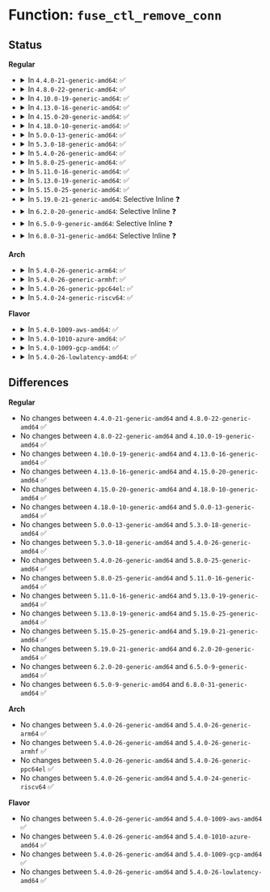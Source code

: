 # Function: <code>fuse_ctl_remove_conn</code>

## Status
<b>Regular</b>
<ul>
<li>
<details>
<summary>In <code>4.4.0-21-generic-amd64</code>: ✅</summary>

```c
void fuse_ctl_remove_conn(struct fuse_conn * fc)
```

```json
{
  "name": "fuse_ctl_remove_conn",
  "collision_type": "Unique Global",
  "inline_type": "No",
  "funcs": [
    {
      "addr": 18446744071582109152,
      "name": "fuse_ctl_remove_conn",
      "external": true,
      "loc": "fs/fuse/control.c:277",
      "file": "fs/fuse/control.c",
      "inline": "seen, unknown",
      "caller_inline": [],
      "caller_func": [
        "fs/fuse/inode.c:fuse_put_super",
        "fs/fuse/control.c:fuse_ctl_add_conn"
      ]
    }
  ],
  "symbols": [
    {
      "addr": 18446744071582109152,
      "name": "fuse_ctl_remove_conn",
      "section": ".text",
      "bind": "STB_GLOBAL",
      "size": 119
    }
  ]
}
```
</details>
</li>
<li>
<details>
<summary>In <code>4.8.0-22-generic-amd64</code>: ✅</summary>

```c
void fuse_ctl_remove_conn(struct fuse_conn * fc)
```

```json
{
  "name": "fuse_ctl_remove_conn",
  "collision_type": "Unique Global",
  "inline_type": "No",
  "funcs": [
    {
      "addr": 18446744071582324944,
      "name": "fuse_ctl_remove_conn",
      "external": true,
      "loc": "fs/fuse/control.c:277",
      "file": "fs/fuse/control.c",
      "inline": "seen, unknown",
      "caller_inline": [],
      "caller_func": [
        "fs/fuse/inode.c:fuse_put_super",
        "fs/fuse/control.c:fuse_ctl_add_conn"
      ]
    }
  ],
  "symbols": [
    {
      "addr": 18446744071582324944,
      "name": "fuse_ctl_remove_conn",
      "section": ".text",
      "bind": "STB_GLOBAL",
      "size": 127
    }
  ]
}
```
</details>
</li>
<li>
<details>
<summary>In <code>4.10.0-19-generic-amd64</code>: ✅</summary>

```c
void fuse_ctl_remove_conn(struct fuse_conn * fc)
```

```json
{
  "name": "fuse_ctl_remove_conn",
  "collision_type": "Unique Global",
  "inline_type": "No",
  "funcs": [
    {
      "addr": 18446744071582413408,
      "name": "fuse_ctl_remove_conn",
      "external": true,
      "loc": "fs/fuse/control.c:277",
      "file": "fs/fuse/control.c",
      "inline": "seen, unknown",
      "caller_inline": [],
      "caller_func": [
        "fs/fuse/inode.c:fuse_put_super",
        "fs/fuse/control.c:fuse_ctl_add_conn"
      ]
    }
  ],
  "symbols": [
    {
      "addr": 18446744071582413408,
      "name": "fuse_ctl_remove_conn",
      "section": ".text",
      "bind": "STB_GLOBAL",
      "size": 127
    }
  ]
}
```
</details>
</li>
<li>
<details>
<summary>In <code>4.13.0-16-generic-amd64</code>: ✅</summary>

```c
void fuse_ctl_remove_conn(struct fuse_conn * fc)
```

```json
{
  "name": "fuse_ctl_remove_conn",
  "collision_type": "Unique Global",
  "inline_type": "No",
  "funcs": [
    {
      "addr": 18446744071582497152,
      "name": "fuse_ctl_remove_conn",
      "external": true,
      "loc": "fs/fuse/control.c:277",
      "file": "fs/fuse/control.c",
      "inline": "seen, unknown",
      "caller_inline": [],
      "caller_func": [
        "fs/fuse/inode.c:fuse_put_super",
        "fs/fuse/control.c:fuse_ctl_add_conn"
      ]
    }
  ],
  "symbols": [
    {
      "addr": 18446744071582497152,
      "name": "fuse_ctl_remove_conn",
      "section": ".text",
      "bind": "STB_GLOBAL",
      "size": 139
    }
  ]
}
```
</details>
</li>
<li>
<details>
<summary>In <code>4.15.0-20-generic-amd64</code>: ✅</summary>

```c
void fuse_ctl_remove_conn(struct fuse_conn * fc)
```

```json
{
  "name": "fuse_ctl_remove_conn",
  "collision_type": "Unique Global",
  "inline_type": "No",
  "funcs": [
    {
      "addr": 18446744071582648352,
      "name": "fuse_ctl_remove_conn",
      "external": true,
      "loc": "fs/fuse/control.c:277",
      "file": "fs/fuse/control.c",
      "inline": "seen, unknown",
      "caller_inline": [],
      "caller_func": [
        "fs/fuse/inode.c:fuse_put_super",
        "fs/fuse/control.c:fuse_ctl_add_conn"
      ]
    }
  ],
  "symbols": [
    {
      "addr": 18446744071582648352,
      "name": "fuse_ctl_remove_conn",
      "section": ".text",
      "bind": "STB_GLOBAL",
      "size": 139
    }
  ]
}
```
</details>
</li>
<li>
<details>
<summary>In <code>4.18.0-10-generic-amd64</code>: ✅</summary>

```c
void fuse_ctl_remove_conn(struct fuse_conn * fc)
```

```json
{
  "name": "fuse_ctl_remove_conn",
  "collision_type": "Unique Global",
  "inline_type": "No",
  "funcs": [
    {
      "addr": 18446744071582841808,
      "name": "fuse_ctl_remove_conn",
      "external": true,
      "loc": "fs/fuse/control.c:281",
      "file": "fs/fuse/control.c",
      "inline": "seen, unknown",
      "caller_inline": [],
      "caller_func": [
        "fs/fuse/inode.c:fuse_put_super",
        "fs/fuse/control.c:fuse_ctl_add_conn"
      ]
    }
  ],
  "symbols": [
    {
      "addr": 18446744071582841808,
      "name": "fuse_ctl_remove_conn",
      "section": ".text",
      "bind": "STB_GLOBAL",
      "size": 130
    }
  ]
}
```
</details>
</li>
<li>
<details>
<summary>In <code>5.0.0-13-generic-amd64</code>: ✅</summary>

```c
void fuse_ctl_remove_conn(struct fuse_conn * fc)
```

```json
{
  "name": "fuse_ctl_remove_conn",
  "collision_type": "Unique Global",
  "inline_type": "No",
  "funcs": [
    {
      "addr": 18446744071582945600,
      "name": "fuse_ctl_remove_conn",
      "external": true,
      "loc": "fs/fuse/control.c:299",
      "file": "fs/fuse/control.c",
      "inline": "seen, unknown",
      "caller_inline": [],
      "caller_func": [
        "fs/fuse/inode.c:fuse_put_super",
        "fs/fuse/control.c:fuse_ctl_add_conn"
      ]
    }
  ],
  "symbols": [
    {
      "addr": 18446744071582945600,
      "name": "fuse_ctl_remove_conn",
      "section": ".text",
      "bind": "STB_GLOBAL",
      "size": 130
    }
  ]
}
```
</details>
</li>
<li>
<details>
<summary>In <code>5.3.0-18-generic-amd64</code>: ✅</summary>

```c
void fuse_ctl_remove_conn(struct fuse_conn * fc)
```

```json
{
  "name": "fuse_ctl_remove_conn",
  "collision_type": "Unique Global",
  "inline_type": "No",
  "funcs": [
    {
      "addr": 18446744071583126176,
      "name": "fuse_ctl_remove_conn",
      "external": true,
      "loc": "fs/fuse/control.c:302",
      "file": "fs/fuse/control.c",
      "inline": "seen, unknown",
      "caller_inline": [],
      "caller_func": [
        "fs/fuse/inode.c:fuse_put_super",
        "fs/fuse/control.c:fuse_ctl_add_conn"
      ]
    }
  ],
  "symbols": [
    {
      "addr": 18446744071583126176,
      "name": "fuse_ctl_remove_conn",
      "section": ".text",
      "bind": "STB_GLOBAL",
      "size": 135
    }
  ]
}
```
</details>
</li>
<li>
<details>
<summary>In <code>5.4.0-26-generic-amd64</code>: ✅</summary>

```c
void fuse_ctl_remove_conn(struct fuse_conn * fc)
```

```json
{
  "name": "fuse_ctl_remove_conn",
  "collision_type": "Unique Global",
  "inline_type": "No",
  "funcs": [
    {
      "addr": 18446744071583232208,
      "name": "fuse_ctl_remove_conn",
      "external": true,
      "loc": "fs/fuse/control.c:302",
      "file": "fs/fuse/control.c",
      "inline": "seen, unknown",
      "caller_inline": [],
      "caller_func": [
        "fs/fuse/inode.c:fuse_put_super",
        "fs/fuse/control.c:fuse_ctl_add_conn"
      ]
    }
  ],
  "symbols": [
    {
      "addr": 18446744071583232208,
      "name": "fuse_ctl_remove_conn",
      "section": ".text",
      "bind": "STB_GLOBAL",
      "size": 135
    }
  ]
}
```
</details>
</li>
<li>
<details>
<summary>In <code>5.8.0-25-generic-amd64</code>: ✅</summary>

```c
void fuse_ctl_remove_conn(struct fuse_conn * fc)
```

```json
{
  "name": "fuse_ctl_remove_conn",
  "collision_type": "Unique Global",
  "inline_type": "No",
  "funcs": [
    {
      "addr": 18446744071583559488,
      "name": "fuse_ctl_remove_conn",
      "external": true,
      "loc": "fs/fuse/control.c:302",
      "file": "fs/fuse/control.c",
      "inline": "seen, unknown",
      "caller_inline": [],
      "caller_func": [
        "fs/fuse/inode.c:fuse_put_super",
        "fs/fuse/control.c:fuse_ctl_add_conn"
      ]
    }
  ],
  "symbols": [
    {
      "addr": 18446744071583559488,
      "name": "fuse_ctl_remove_conn",
      "section": ".text",
      "bind": "STB_GLOBAL",
      "size": 135
    }
  ]
}
```
</details>
</li>
<li>
<details>
<summary>In <code>5.11.0-16-generic-amd64</code>: ✅</summary>

```c
void fuse_ctl_remove_conn(struct fuse_conn * fc)
```

```json
{
  "name": "fuse_ctl_remove_conn",
  "collision_type": "Unique Global",
  "inline_type": "No",
  "funcs": [
    {
      "addr": 18446744071583671728,
      "name": "fuse_ctl_remove_conn",
      "external": true,
      "loc": "fs/fuse/control.c:312",
      "file": "fs/fuse/control.c",
      "inline": "seen, unknown",
      "caller_inline": [],
      "caller_func": [
        "fs/fuse/inode.c:fuse_conn_destroy",
        "fs/fuse/control.c:fuse_ctl_add_conn"
      ]
    }
  ],
  "symbols": [
    {
      "addr": 18446744071583671728,
      "name": "fuse_ctl_remove_conn",
      "section": ".text",
      "bind": "STB_GLOBAL",
      "size": 135
    }
  ]
}
```
</details>
</li>
<li>
<details>
<summary>In <code>5.13.0-19-generic-amd64</code>: ✅</summary>

```c
void fuse_ctl_remove_conn(struct fuse_conn * fc)
```

```json
{
  "name": "fuse_ctl_remove_conn",
  "collision_type": "Unique Global",
  "inline_type": "No",
  "funcs": [
    {
      "addr": 18446744071583692800,
      "name": "fuse_ctl_remove_conn",
      "external": true,
      "loc": "fs/fuse/control.c:312",
      "file": "fs/fuse/control.c",
      "inline": "seen, unknown",
      "caller_inline": [],
      "caller_func": [
        "fs/fuse/inode.c:fuse_conn_destroy",
        "fs/fuse/control.c:fuse_ctl_add_conn"
      ]
    }
  ],
  "symbols": [
    {
      "addr": 18446744071583692800,
      "name": "fuse_ctl_remove_conn",
      "section": ".text",
      "bind": "STB_GLOBAL",
      "size": 135
    }
  ]
}
```
</details>
</li>
<li>
<details>
<summary>In <code>5.15.0-25-generic-amd64</code>: ✅</summary>

```c
void fuse_ctl_remove_conn(struct fuse_conn * fc)
```

```json
{
  "name": "fuse_ctl_remove_conn",
  "collision_type": "Unique Global",
  "inline_type": "No",
  "funcs": [
    {
      "addr": 18446744071584053248,
      "name": "fuse_ctl_remove_conn",
      "external": true,
      "loc": "fs/fuse/control.c:312",
      "file": "fs/fuse/control.c",
      "inline": "seen, unknown",
      "caller_inline": [],
      "caller_func": [
        "fs/fuse/inode.c:fuse_conn_destroy",
        "fs/fuse/control.c:fuse_ctl_add_conn"
      ]
    }
  ],
  "symbols": [
    {
      "addr": 18446744071584053248,
      "name": "fuse_ctl_remove_conn",
      "section": ".text",
      "bind": "STB_GLOBAL",
      "size": 158
    }
  ]
}
```
</details>
</li>
<li>
<details>
<summary>In <code>5.19.0-21-generic-amd64</code>: Selective Inline ❓</summary>

```c
void fuse_ctl_remove_conn(struct fuse_conn * fc)
```

```json
{
  "name": "fuse_ctl_remove_conn",
  "collision_type": "Unique Global",
  "inline_type": "Selective",
  "funcs": [
    {
      "addr": 18446744071584642848,
      "name": "fuse_ctl_remove_conn",
      "external": true,
      "loc": "fs/fuse/control.c:295",
      "file": "fs/fuse/control.c",
      "inline": "not declared, inlined",
      "caller_inline": [],
      "caller_func": [
        "fs/fuse/inode.c:fuse_conn_destroy",
        "fs/fuse/control.c:fuse_ctl_add_conn"
      ]
    }
  ],
  "symbols": [
    {
      "addr": 18446744071584642848,
      "name": "fuse_ctl_remove_conn",
      "section": ".text",
      "bind": "STB_GLOBAL",
      "size": 222
    }
  ]
}
```
</details>
</li>
<li>
<details>
<summary>In <code>6.2.0-20-generic-amd64</code>: Selective Inline ❓</summary>

```c
void fuse_ctl_remove_conn(struct fuse_conn * fc)
```

```json
{
  "name": "fuse_ctl_remove_conn",
  "collision_type": "Unique Global",
  "inline_type": "Selective",
  "funcs": [
    {
      "addr": 18446744071585323648,
      "name": "fuse_ctl_remove_conn",
      "external": true,
      "loc": "fs/fuse/control.c:295",
      "file": "fs/fuse/control.c",
      "inline": "not declared, inlined",
      "caller_inline": [],
      "caller_func": [
        "fs/fuse/inode.c:fuse_conn_destroy",
        "fs/fuse/control.c:fuse_ctl_add_conn"
      ]
    }
  ],
  "symbols": [
    {
      "addr": 18446744071585323648,
      "name": "fuse_ctl_remove_conn",
      "section": ".text",
      "bind": "STB_GLOBAL",
      "size": 222
    }
  ]
}
```
</details>
</li>
<li>
<details>
<summary>In <code>6.5.0-9-generic-amd64</code>: Selective Inline ❓</summary>

```c
void fuse_ctl_remove_conn(struct fuse_conn * fc)
```

```json
{
  "name": "fuse_ctl_remove_conn",
  "collision_type": "Unique Global",
  "inline_type": "Selective",
  "funcs": [
    {
      "addr": 18446744071585553600,
      "name": "fuse_ctl_remove_conn",
      "external": true,
      "loc": "fs/fuse/control.c:295",
      "file": "fs/fuse/control.c",
      "inline": "not declared, inlined",
      "caller_inline": [],
      "caller_func": [
        "fs/fuse/inode.c:fuse_conn_destroy",
        "fs/fuse/control.c:fuse_ctl_add_conn"
      ]
    }
  ],
  "symbols": [
    {
      "addr": 18446744071585553600,
      "name": "fuse_ctl_remove_conn",
      "section": ".text",
      "bind": "STB_GLOBAL",
      "size": 222
    }
  ]
}
```
</details>
</li>
<li>
<details>
<summary>In <code>6.8.0-31-generic-amd64</code>: Selective Inline ❓</summary>

```c
void fuse_ctl_remove_conn(struct fuse_conn * fc)
```

```json
{
  "name": "fuse_ctl_remove_conn",
  "collision_type": "Unique Global",
  "inline_type": "Selective",
  "funcs": [
    {
      "addr": 18446744071585791904,
      "name": "fuse_ctl_remove_conn",
      "external": true,
      "loc": "fs/fuse/control.c:295",
      "file": "fs/fuse/control.c",
      "inline": "not declared, inlined",
      "caller_inline": [],
      "caller_func": [
        "fs/fuse/inode.c:fuse_conn_destroy",
        "fs/fuse/control.c:fuse_ctl_add_conn"
      ]
    }
  ],
  "symbols": [
    {
      "addr": 18446744071585791904,
      "name": "fuse_ctl_remove_conn",
      "section": ".text",
      "bind": "STB_GLOBAL",
      "size": 222
    }
  ]
}
```
</details>
</li>
</ul>
<b>Arch</b>
<ul>
<li>
<details>
<summary>In <code>5.4.0-26-generic-arm64</code>: ✅</summary>

```c
void fuse_ctl_remove_conn(struct fuse_conn * fc)
```

```json
{
  "name": "fuse_ctl_remove_conn",
  "collision_type": "Unique Global",
  "inline_type": "No",
  "funcs": [
    {
      "addr": 18446603336494955016,
      "name": "fuse_ctl_remove_conn",
      "external": true,
      "loc": "fs/fuse/control.c:302",
      "file": "fs/fuse/control.c",
      "inline": "seen, unknown",
      "caller_inline": [],
      "caller_func": [
        "fs/fuse/inode.c:fuse_put_super",
        "fs/fuse/control.c:fuse_ctl_add_conn"
      ]
    }
  ],
  "symbols": [
    {
      "addr": 18446603336494955016,
      "name": "fuse_ctl_remove_conn",
      "section": ".text",
      "bind": "STB_GLOBAL",
      "size": 136
    }
  ]
}
```
</details>
</li>
<li>
<details>
<summary>In <code>5.4.0-26-generic-armhf</code>: ✅</summary>

```c
void fuse_ctl_remove_conn(struct fuse_conn * fc)
```

```json
{
  "name": "fuse_ctl_remove_conn",
  "collision_type": "Unique Global",
  "inline_type": "No",
  "funcs": [
    {
      "addr": 3228362992,
      "name": "fuse_ctl_remove_conn",
      "external": true,
      "loc": "fs/fuse/control.c:302",
      "file": "fs/fuse/control.c",
      "inline": "seen, unknown",
      "caller_inline": [],
      "caller_func": [
        "fs/fuse/inode.c:fuse_put_super",
        "fs/fuse/control.c:fuse_ctl_add_conn"
      ]
    }
  ],
  "symbols": [
    {
      "addr": 3228362992,
      "name": "fuse_ctl_remove_conn",
      "section": ".text",
      "bind": "STB_GLOBAL",
      "size": 132
    }
  ]
}
```
</details>
</li>
<li>
<details>
<summary>In <code>5.4.0-26-generic-ppc64el</code>: ✅</summary>

```c
void fuse_ctl_remove_conn(struct fuse_conn * fc)
```

```json
{
  "name": "fuse_ctl_remove_conn",
  "collision_type": "Unique Global",
  "inline_type": "No",
  "funcs": [
    {
      "addr": 13835058055288830608,
      "name": "fuse_ctl_remove_conn",
      "external": true,
      "loc": "fs/fuse/control.c:302",
      "file": "fs/fuse/control.c",
      "inline": "seen, unknown",
      "caller_inline": [],
      "caller_func": [
        "fs/fuse/inode.c:fuse_put_super",
        "fs/fuse/control.c:fuse_ctl_add_conn"
      ]
    }
  ],
  "symbols": [
    {
      "addr": 13835058055288830608,
      "name": "fuse_ctl_remove_conn",
      "section": ".text",
      "bind": "STB_GLOBAL",
      "size": 208
    }
  ]
}
```
</details>
</li>
<li>
<details>
<summary>In <code>5.4.0-24-generic-riscv64</code>: ✅</summary>

```c
void fuse_ctl_remove_conn(struct fuse_conn * fc)
```

```json
{
  "name": "fuse_ctl_remove_conn",
  "collision_type": "Unique Global",
  "inline_type": "No",
  "funcs": [
    {
      "addr": 18446743936274257652,
      "name": "fuse_ctl_remove_conn",
      "external": true,
      "loc": "fs/fuse/control.c:302",
      "file": "fs/fuse/control.c",
      "inline": "seen, unknown",
      "caller_inline": [],
      "caller_func": [
        "fs/fuse/inode.c:fuse_put_super",
        "fs/fuse/control.c:fuse_ctl_add_conn"
      ]
    }
  ],
  "symbols": [
    {
      "addr": 18446743936274257652,
      "name": "fuse_ctl_remove_conn",
      "section": ".text",
      "bind": "STB_GLOBAL",
      "size": 138
    }
  ]
}
```
</details>
</li>
</ul>
<b>Flavor</b>
<ul>
<li>
<details>
<summary>In <code>5.4.0-1009-aws-amd64</code>: ✅</summary>

```c
void fuse_ctl_remove_conn(struct fuse_conn * fc)
```

```json
{
  "name": "fuse_ctl_remove_conn",
  "collision_type": "Unique Global",
  "inline_type": "No",
  "funcs": [
    {
      "addr": 18446744071583200944,
      "name": "fuse_ctl_remove_conn",
      "external": true,
      "loc": "fs/fuse/control.c:302",
      "file": "fs/fuse/control.c",
      "inline": "seen, unknown",
      "caller_inline": [],
      "caller_func": [
        "fs/fuse/inode.c:fuse_put_super",
        "fs/fuse/control.c:fuse_ctl_add_conn"
      ]
    }
  ],
  "symbols": [
    {
      "addr": 18446744071583200944,
      "name": "fuse_ctl_remove_conn",
      "section": ".text",
      "bind": "STB_GLOBAL",
      "size": 135
    }
  ]
}
```
</details>
</li>
<li>
<details>
<summary>In <code>5.4.0-1010-azure-amd64</code>: ✅</summary>

```c
void fuse_ctl_remove_conn(struct fuse_conn * fc)
```

```json
{
  "name": "fuse_ctl_remove_conn",
  "collision_type": "Unique Global",
  "inline_type": "No",
  "funcs": [
    {
      "addr": 18446744071583138096,
      "name": "fuse_ctl_remove_conn",
      "external": true,
      "loc": "fs/fuse/control.c:302",
      "file": "fs/fuse/control.c",
      "inline": "seen, unknown",
      "caller_inline": [],
      "caller_func": [
        "fs/fuse/inode.c:fuse_put_super",
        "fs/fuse/control.c:fuse_ctl_add_conn"
      ]
    }
  ],
  "symbols": [
    {
      "addr": 18446744071583138096,
      "name": "fuse_ctl_remove_conn",
      "section": ".text",
      "bind": "STB_GLOBAL",
      "size": 135
    }
  ]
}
```
</details>
</li>
<li>
<details>
<summary>In <code>5.4.0-1009-gcp-amd64</code>: ✅</summary>

```c
void fuse_ctl_remove_conn(struct fuse_conn * fc)
```

```json
{
  "name": "fuse_ctl_remove_conn",
  "collision_type": "Unique Global",
  "inline_type": "No",
  "funcs": [
    {
      "addr": 18446744071583184976,
      "name": "fuse_ctl_remove_conn",
      "external": true,
      "loc": "fs/fuse/control.c:302",
      "file": "fs/fuse/control.c",
      "inline": "seen, unknown",
      "caller_inline": [],
      "caller_func": [
        "fs/fuse/inode.c:fuse_put_super",
        "fs/fuse/control.c:fuse_ctl_add_conn"
      ]
    }
  ],
  "symbols": [
    {
      "addr": 18446744071583184976,
      "name": "fuse_ctl_remove_conn",
      "section": ".text",
      "bind": "STB_GLOBAL",
      "size": 135
    }
  ]
}
```
</details>
</li>
<li>
<details>
<summary>In <code>5.4.0-26-lowlatency-amd64</code>: ✅</summary>

```c
void fuse_ctl_remove_conn(struct fuse_conn * fc)
```

```json
{
  "name": "fuse_ctl_remove_conn",
  "collision_type": "Unique Global",
  "inline_type": "No",
  "funcs": [
    {
      "addr": 18446744071583278736,
      "name": "fuse_ctl_remove_conn",
      "external": true,
      "loc": "fs/fuse/control.c:302",
      "file": "fs/fuse/control.c",
      "inline": "seen, unknown",
      "caller_inline": [],
      "caller_func": [
        "fs/fuse/inode.c:fuse_put_super",
        "fs/fuse/control.c:fuse_ctl_add_conn"
      ]
    }
  ],
  "symbols": [
    {
      "addr": 18446744071583278736,
      "name": "fuse_ctl_remove_conn",
      "section": ".text",
      "bind": "STB_GLOBAL",
      "size": 135
    }
  ]
}
```
</details>
</li>
</ul>

## Differences
<b>Regular</b>
<ul>
<li>
No changes between <code>4.4.0-21-generic-amd64</code> and <code>4.8.0-22-generic-amd64</code> ✅
</li>
<li>
No changes between <code>4.8.0-22-generic-amd64</code> and <code>4.10.0-19-generic-amd64</code> ✅
</li>
<li>
No changes between <code>4.10.0-19-generic-amd64</code> and <code>4.13.0-16-generic-amd64</code> ✅
</li>
<li>
No changes between <code>4.13.0-16-generic-amd64</code> and <code>4.15.0-20-generic-amd64</code> ✅
</li>
<li>
No changes between <code>4.15.0-20-generic-amd64</code> and <code>4.18.0-10-generic-amd64</code> ✅
</li>
<li>
No changes between <code>4.18.0-10-generic-amd64</code> and <code>5.0.0-13-generic-amd64</code> ✅
</li>
<li>
No changes between <code>5.0.0-13-generic-amd64</code> and <code>5.3.0-18-generic-amd64</code> ✅
</li>
<li>
No changes between <code>5.3.0-18-generic-amd64</code> and <code>5.4.0-26-generic-amd64</code> ✅
</li>
<li>
No changes between <code>5.4.0-26-generic-amd64</code> and <code>5.8.0-25-generic-amd64</code> ✅
</li>
<li>
No changes between <code>5.8.0-25-generic-amd64</code> and <code>5.11.0-16-generic-amd64</code> ✅
</li>
<li>
No changes between <code>5.11.0-16-generic-amd64</code> and <code>5.13.0-19-generic-amd64</code> ✅
</li>
<li>
No changes between <code>5.13.0-19-generic-amd64</code> and <code>5.15.0-25-generic-amd64</code> ✅
</li>
<li>
No changes between <code>5.15.0-25-generic-amd64</code> and <code>5.19.0-21-generic-amd64</code> ✅
</li>
<li>
No changes between <code>5.19.0-21-generic-amd64</code> and <code>6.2.0-20-generic-amd64</code> ✅
</li>
<li>
No changes between <code>6.2.0-20-generic-amd64</code> and <code>6.5.0-9-generic-amd64</code> ✅
</li>
<li>
No changes between <code>6.5.0-9-generic-amd64</code> and <code>6.8.0-31-generic-amd64</code> ✅
</li>
</ul>
<b>Arch</b>
<ul>
<li>
No changes between <code>5.4.0-26-generic-amd64</code> and <code>5.4.0-26-generic-arm64</code> ✅
</li>
<li>
No changes between <code>5.4.0-26-generic-amd64</code> and <code>5.4.0-26-generic-armhf</code> ✅
</li>
<li>
No changes between <code>5.4.0-26-generic-amd64</code> and <code>5.4.0-26-generic-ppc64el</code> ✅
</li>
<li>
No changes between <code>5.4.0-26-generic-amd64</code> and <code>5.4.0-24-generic-riscv64</code> ✅
</li>
</ul>
<b>Flavor</b>
<ul>
<li>
No changes between <code>5.4.0-26-generic-amd64</code> and <code>5.4.0-1009-aws-amd64</code> ✅
</li>
<li>
No changes between <code>5.4.0-26-generic-amd64</code> and <code>5.4.0-1010-azure-amd64</code> ✅
</li>
<li>
No changes between <code>5.4.0-26-generic-amd64</code> and <code>5.4.0-1009-gcp-amd64</code> ✅
</li>
<li>
No changes between <code>5.4.0-26-generic-amd64</code> and <code>5.4.0-26-lowlatency-amd64</code> ✅
</li>
</ul>
